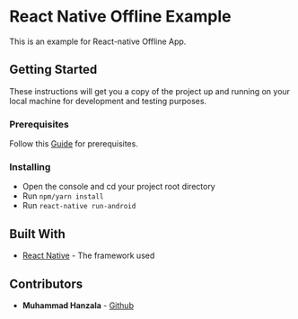 # React Native Offline Example

This is an example for React-native Offline App.

## Getting Started

These instructions will get you a copy of the project up and running on your local machine for development and testing purposes.

### Prerequisites

Follow this [Guide](https://facebook.github.io/react-native/docs/getting-started.html) for prerequisites.


### Installing

- Open the console and cd your project root directory
- Run `npm/yarn install`
- Run `react-native run-android`

## Built With

* [React Native](https://facebook.github.io/react-native/) - The framework used

## Contributors

* **Muhammad Hanzala** - [Github](https://github.com/muhammadhanzala)
